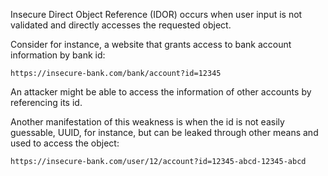 Insecure Direct Object Reference (IDOR) occurs when user input is not validated and directly accesses the
requested object.

Consider for instance, a website that grants access to bank account information by bank id:

```http
https://insecure-bank.com/bank/account?id=12345
```

An attacker might be able to access the information of other accounts by referencing its id.

Another manifestation of this weakness is when the id is not easily guessable, UUID, for instance, but can be
leaked through other means and used to access the object:

```http
https://insecure-bank.com/user/12/account?id=12345-abcd-12345-abcd
```
